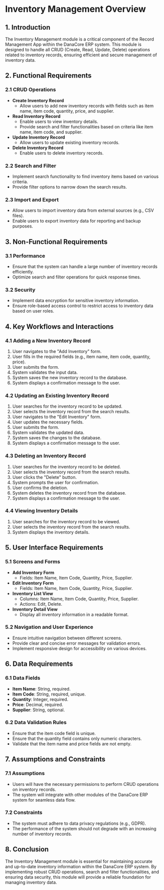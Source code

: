 # Inventory Management Overview

## 1. Introduction
The Inventory Management module is a critical component of the Record Management App within the DanaCore ERP system. This module is designed to handle all CRUD (Create, Read, Update, Delete) operations related to inventory records, ensuring efficient and secure management of inventory data.

## 2. Functional Requirements
### 2.1 CRUD Operations
- **Create Inventory Record**
  - Allow users to add new inventory records with fields such as item name, item code, quantity, price, and supplier.
- **Read Inventory Record**
  - Enable users to view inventory details.
  - Provide search and filter functionalities based on criteria like item name, item code, and supplier.
- **Update Inventory Record**
  - Allow users to update existing inventory records.
- **Delete Inventory Record**
  - Enable users to delete inventory records.

### 2.2 Search and Filter
- Implement search functionality to find inventory items based on various criteria.
- Provide filter options to narrow down the search results.

### 2.3 Import and Export
- Allow users to import inventory data from external sources (e.g., CSV files).
- Enable users to export inventory data for reporting and backup purposes.

## 3. Non-Functional Requirements
### 3.1 Performance
- Ensure that the system can handle a large number of inventory records efficiently.
- Optimize search and filter operations for quick response times.

### 3.2 Security
- Implement data encryption for sensitive inventory information.
- Ensure role-based access control to restrict access to inventory data based on user roles.

## 4. Key Workflows and Interactions
### 4.1 Adding a New Inventory Record
1. User navigates to the "Add Inventory" form.
2. User fills in the required fields (e.g., item name, item code, quantity, price).
3. User submits the form.
4. System validates the input data.
5. System saves the new inventory record to the database.
6. System displays a confirmation message to the user.

### 4.2 Updating an Existing Inventory Record
1. User searches for the inventory record to be updated.
2. User selects the inventory record from the search results.
3. User navigates to the "Edit Inventory" form.
4. User updates the necessary fields.
5. User submits the form.
6. System validates the updated data.
7. System saves the changes to the database.
8. System displays a confirmation message to the user.

### 4.3 Deleting an Inventory Record
1. User searches for the inventory record to be deleted.
2. User selects the inventory record from the search results.
3. User clicks the "Delete" button.
4. System prompts the user for confirmation.
5. User confirms the deletion.
6. System deletes the inventory record from the database.
7. System displays a confirmation message to the user.

### 4.4 Viewing Inventory Details
1. User searches for the inventory record to be viewed.
2. User selects the inventory record from the search results.
3. System displays the inventory details.

## 5. User Interface Requirements
### 5.1 Screens and Forms
- **Add Inventory Form**
  - Fields: Item Name, Item Code, Quantity, Price, Supplier.
- **Edit Inventory Form**
  - Fields: Item Name, Item Code, Quantity, Price, Supplier.
- **Inventory List View**
  - Columns: Item Name, Item Code, Quantity, Price, Supplier.
  - Actions: Edit, Delete.
- **Inventory Detail View**
  - Display all inventory information in a readable format.

### 5.2 Navigation and User Experience
- Ensure intuitive navigation between different screens.
- Provide clear and concise error messages for validation errors.
- Implement responsive design for accessibility on various devices.

## 6. Data Requirements
### 6.1 Data Fields
- **Item Name**: String, required.
- **Item Code**: String, required, unique.
- **Quantity**: Integer, required.
- **Price**: Decimal, required.
- **Supplier**: String, optional.

### 6.2 Data Validation Rules
- Ensure that the item code field is unique.
- Ensure that the quantity field contains only numeric characters.
- Validate that the item name and price fields are not empty.

## 7. Assumptions and Constraints
### 7.1 Assumptions
- Users will have the necessary permissions to perform CRUD operations on inventory records.
- The system will integrate with other modules of the DanaCore ERP system for seamless data flow.

### 7.2 Constraints
- The system must adhere to data privacy regulations (e.g., GDPR).
- The performance of the system should not degrade with an increasing number of inventory records.

## 8. Conclusion
The Inventory Management module is essential for maintaining accurate and up-to-date inventory information within the DanaCore ERP system. By implementing robust CRUD operations, search and filter functionalities, and ensuring data security, this module will provide a reliable foundation for managing inventory data.
